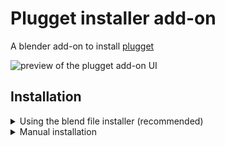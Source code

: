 # Plugget installer add-on
A blender add-on to install [plugget](https://github.com/hannesdelbeke/plugget)

![preview of the plugget add-on UI](https://user-images.githubusercontent.com/3758308/228056063-2c98f14b-1aea-4150-90b1-d8a0599e6b08.png)

## Installation

<details>
<summary>Using the blend file installer (recommended)</summary>

Download and open the [blend file](https://github.com/hannesdelbeke/plugget-blender-addon/raw/main/installer/install_plugget_addon.blend), and run the scripts inside to auto install the add-on.
  
</details>


<details>
<summary>Manual installation</summary>

1. download this repo as a zip and extract the zip. ensure you have the file `plugget_addon.py`
2. Go to `Edit/Preferences... (menu) -> add-ons (tab)` and click `Install` button
3. Browse to the `plugget_addon.py`
4. In the search bar, type `plugget` and enable the add-on
5. On enable, the plugget-installer add-on will automatically install plugget. And show any errors below the install button.
You should now see a message saying `plugget installed successfully`.
If something failed you can always try again by clicking the install button, or disable and re-enable the add-on

![installation instructions screenshot](install_addon.jpg)
  
</details>


